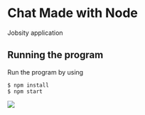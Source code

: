 # Chat Made with Node

Jobsity application
## Running the program

Run the program by using

```shell
$ npm install
$ npm start
```

![](https://github.com/fcpauldiaz/node-chat/blob/master/Mar-08-2020%2012-32-52.gif)
